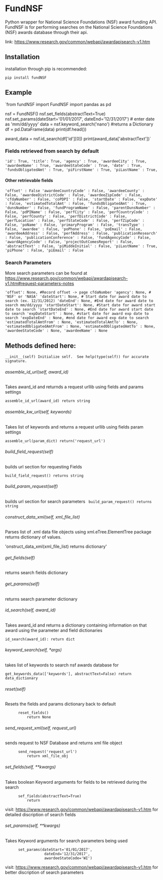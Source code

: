 # FundNSF
Python wrapper for National Science Foundations (NSF) award funding API.
FundNSF is for performing searches on the National Science Foundations
(NSF) awards database through their api.

link: https://www.research.gov/common/webapi/awardapisearch-v1.htm

## Installation

installation through pip is recommended:

`pip install fundNSF`

## Example

`from fundNSF import FundNSF
import pandas as pd

nsf = FundNSF()
nsf.set_fields(abstractText=True)
nsf.set_params(dateStart='01/01/2017',
          dateEnd='12/31/2017') # enter date as 'mm/dd/yyyy'
data = nsf.keyword_search('nano') #returns a Dictionary
df = pd.DataFrame(data)
print(df.head())

award_data = nsf.id_search(df['id'][0])
print(award_data['abstractText'])`


### Fields retrieved from search by default
`
  'id': True,
  'title': True,
  'agency' : True,
  'awardeeCity' : True,
  'awardeeName' : True,
  'awardeeStateCode' : True,
  'date' : True,
  'fundsObligatedAmt' : True,
  'piFirstName' : True,
  'piLastName' : True,
`

#### Other retrievable fields
`
  'offset' : False
  'awardeeCountryCode' : False,
  'awardeeCounty' : False,
  'awardeeDistrictCode' : False,
  'awardeeZipCode' : False,
  'cfdaNumber' : False,
  'coPDPI' : False,
  'startDate' : False,
  'expDate' : False,
  'estimatedTotalAmt' : False,
  'fundsObligatedAmt' : True,
  'dunsNumber' : False,
  'fundProgramName' : False,
  'parentDunsNumber' : False,
  'pdPIName' : False,
  'perfCity' : False,
  'perfCountryCode' : False,
  'perfCounty' : False,
  'perfDistrictCode' : False,
  'perfLocation' : False,
  'perfStateCode' : False,
  'perfZipCode' : False,
  'poName' : False,
  'primaryProgram' : False,
  'transType' : False,
  'awardee' : False,
  'poPhone' : False,
  'poEmail' : False,
  'awardeeAddress' : False,
  'perfAddress' : False,
  'publicationResearch' : False,
  'publicationConference' : False,
  'fundAgencyCode' : False,
  'awardAgencyCode' : False,
  'projectOutComesReport' : False,
  'abstractText' : False,
  'piMiddeInitial' : False,
  'piLastName' : True,
  'piPhone' : False,
  'piEmail' : False
`


### Search Parameters


More search parameters can be found at
https://www.research.gov/common/webapi/awardapisearch-v1.htm#request-parameters-notes

`
'offset': None, #Record offset -> page cfdaNumber
'agency': None, # 'NSF' or 'NASA'
'dateStart': None, # Start date for award date to search (ex. 12/31/2012)
'dateEnd': None, #End date for award date to search mm/dd/yyyy
'startDateStart': None, #Start date for award start date to search
'startDateEnd' : None, #End date for award start date to search
'expDateStart' : None, #start date for award exp date to search
'expDateEnd' : None, #end date for award exp date to search
'estimatedTotalAmtFrom' : None,
'estimatedTotalAmtTo' : None,
'estimatedObligatedAmtFrom' : None,
'estimatedObligatedAmtTo' : None,
'awardeeStateCode' : None,
'awardeeName' : None
`

## Methods defined here:
`
__init__(self)
    Initialize self.  See help(type(self)) for accurate signature.
`

###### assemble_id_url(self, award_id)

Takes award_id and returnds a request urllib using fields and params settings
    
`
assemble_id_url(award_id)
    return string
`

######   assemble_kw_url(self, keywords)

Takes list of keywords and returns a request urllib using fields param settings

`assemble_url(param_dict)
          return('request_url')`

###### build_field_request(self)

builds url section for requesting Fields

`build_field_request()
          returns string`

###### build_param_request(self)

builds url section for search parameters
`
build_param_request()
          returns string`

###### construct_data_xml(self, xml_file_list)
  
Parses list of .xml data file objects using xml.eTree.ElementTree
package returns dictionary of values.
  
 'onstruct_data_xml(xml_file_list)
          returns dictionary'

 ###### get_fields(self)
 returns search fields dictionary

 ###### get_params(self)
 returns search parameter dictionary

###### id_search(self, award_id)
Takes award_id and returns a dictionary containing information on
that award using the parameter and field dictionaries

`id_search(award_id):
          return dict`

###### keyword_search(self, *args)
takes list of keywords to search nsf awards database for

`get_keywords_data(['keywords'],
                    abstractText=False)
          return data_dictionary`

###### reset(self)
Resets the fields and params dictionary back to default

          reset_fields()
              return None
              
###### send_request_xml(self, request_url)
sends request to NSF Database and returns xml file object

          send_request('request_url')
              return xml_file_obj

###### set_fields(self, **kwargs)
Takes boolean Keyword arguments for fields to be retrieved during the search

          sef_fields(abstractText=True)
              return

visit: https://www.research.gov/common/webapi/awardapisearch-v1.htm
for detailed discription of search fields

###### set_params(self, **kwargs)
Takes Keyword arguments for search parameters being used

          set_params(dateStart='01/01/2017',
                      dateEnd='12/31/2017',
                      awardeeStateCode='WI')

visit: https://www.research.gov/common/webapi/awardapisearch-v1.htm
for better discription of search parameters
